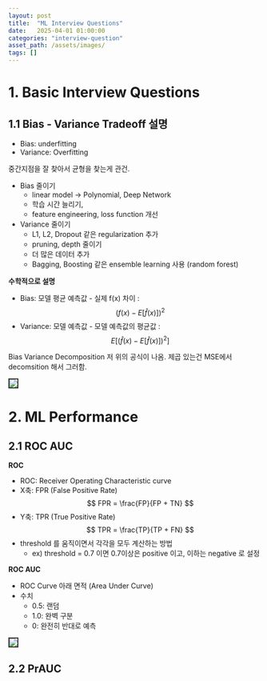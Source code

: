 ```yaml
---
layout: post
title:  "ML Interview Questions"
date:   2025-04-01 01:00:00
categories: "interview-question"
asset_path: /assets/images/
tags: []
---
```


# 1. Basic Interview Questions

## 1.1 Bias - Variance Tradeoff 설명

- Bias: underfitting
- Variance: Overfitting 

중간지점을 잘 찾아서 균형을 찾는게 관건.

- Bias 줄이기
  - linear model -> Polynomial, Deep Network
  - 학습 시간 늘리기, 
  - feature engineering, loss function 개선
- Variance 줄이기
  - L1, L2, Dropout 같은 regularization 추가
  - pruning, depth 줄이기
  - 더 많은 데이터 추가
  - Bagging, Boosting 같은 ensemble learning 사용 (random forest)

**수학적으로 설명**

 - Bias: 모델 평균 예측값 -  실제 f(x) 차이 : $$ \left( f(x) - E\left[ \hat{f}(x) \right] \right)^2 $$ 
 - Variance: 모델 예측값 - 모델 예측값의 평균값  : $$ E \left[ \left(\hat{f}(x) - E\left[ \hat{f}(x) \right] \right)^2 \right] $$

Bias Variance Decomposition 저 위의 공식이 나옴. 
제곱 있는건 MSE에서  decomsition 해서 그러함. 

<img src="{{ page.asset_path }}bias-variance-math-formula.png" class="img-responsive img-rounded img-fluid center" style="border: 2px solid #333333">


# 2. ML Performance 

## 2.1 ROC AUC

**ROC**

- ROC: Receiver Operating Characteristic curve 
- X축: FPR (False Positive Rate) $$ FPR = \frac{FP}{FP + TN} $$
- Y축: TPR (True Positive Rate) $$ TPR = \frac{TP}{TP + FN} $$ 
- threshold 를 움직이면서 각각을 모두 계산하는 방법
  - ex) threshold = 0.7 이면 0.7이상은 positive 이고, 이하는 negative 로 설정 

**ROC AUC**

 - ROC Curve 아래 면적 (Area Under Curve)
 - 수치
   - 0.5: 랜덤
   - 1.0: 완벽 구분
   - 0: 완전히 반대로 예측

<img src="{{ page.asset_path }}ROC-curves-and-area-under-curve-AUC.png" class="img-responsive img-rounded img-fluid center" style="border: 2px solid #333333">

## 2.2 PrAUC

